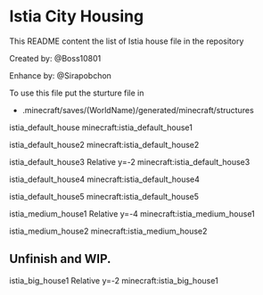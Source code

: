 # Istia City Housing
This README content the list of Istia house file in the repository

Created by: @Boss10801

Enhance by: @Sirapobchon

To use this file put the sturture file in
* .minecraft/saves/(WorldName)/generated/minecraft/structures

istia_default_house
minecraft:istia_default_house1

istia_default_house2
minecraft:istia_default_house2

istia_default_house3
Relative y=-2
minecraft:istia_default_house3

istia_default_house4
minecraft:istia_default_house4

istia_default_house5
minecraft:istia_default_house5

istia_medium_house1
Relative y=-4
minecraft:istia_medium_house1

istia_medium_house2
minecraft:istia_medium_house2

## Unfinish and WIP.

istia_big_house1
Relative y=-2
minecraft:istia_big_house1


